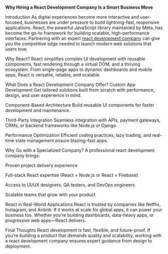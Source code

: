 **Why Hiring a React Development Company Is a Smart Business Move**

Introduction
As digital experiences become more interactive and user-focused, businesses are under pressure to build lightning-fast, responsive applications. React, the powerful JavaScript library maintained by Meta, has become the go-to framework for building scalable, high-performance interfaces. Partnering with an expert [react development company](https://ioweb3.io/expertise/react) can give you the competitive edge needed to launch modern web solutions that users love.

Why React?
React simplifies complex UI development with reusable components, fast rendering through a virtual DOM, and a thriving ecosystem. From single-page apps to dynamic dashboards and mobile apps, React is versatile, reliable, and scalable.

What Does a React Development Company Offer?
Custom App Development
Get tailored solutions built from scratch with performance, design, and user experience in mind.

Component-Based Architecture
Build reusable UI components for faster development and maintenance.

Third-Party Integration
Seamless integration with APIs, payment gateways, CRMs, or backend frameworks like Node.js or Django.

Performance Optimization
Efficient coding practices, lazy loading, and real-time state management ensure blazing-fast apps.

Why Go with a Specialized Company?
A professional react development company brings:

Proven project delivery experience

Full-stack React expertise (React + Node.js or React + Firebase)

Access to UI/UX designers, QA testers, and DevOps engineers

Scalable teams that grow with your product

React in Real-World Applications
React is trusted by companies like Netflix, Instagram, and Airbnb. If it works at scale for global apps, it can power your business too. Whether you're building dashboards, data-heavy apps, or progressive web apps—React delivers.

Final Thoughts
React development is fast, flexible, and future-proof. If you're building a product that demands quality and scalability, working with a react development company ensures expert guidance from design to deployment.

